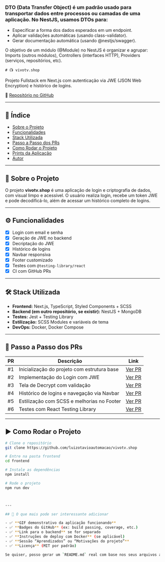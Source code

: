 ### DTO (Data Transfer Object) é um padrão usado para transportar dados entre processos ou camadas de uma aplicação. No NestJS, usamos DTOs para:
- Especificar a forma dos dados esperados em um endpoint.  
- Aplicar validações automáticas (usando class-validator).  
- Gerar documentação automática (usando @nestjs/swagger).  

O objetivo de um módulo (@Module) no NestJS é organizar e agrupar:
    Imports (outros módulos),
    Controllers (interfaces HTTP),
    Providers (serviços, repositórios, etc).

    # 📺 vivotv.shop

Projeto Fullstack em Next.js com autenticação via JWE (JSON Web Encryption) e histórico de logins.

🔗 [Repositório no GitHub](https://github.com/luizotavioautomacao/vivotv.shop)

---

## 🧭 Índice

- [Sobre o Projeto](#sobre-o-projeto)
- [Funcionalidades](#funcionalidades)
- [Stack Utilizada](#stack-utilizada)
- [Passo a Passo dos PRs](#passo-a-passo-dos-prs)
- [Como Rodar o Projeto](#como-rodar-o-projeto)
- [Prints da Aplicação](#prints-da-aplicação)
- [Autor](#autor)

---

## 📌 Sobre o Projeto

O projeto **vivotv.shop** é uma aplicação de login e criptografia de dados, com visual limpo e acessível. O usuário realiza login, recebe um token JWE e pode decodificá-lo, além de acessar um histórico completo de logins.

---

## ⚙️ Funcionalidades

- [x] Login com email e senha
- [x] Geração de JWE no backend
- [x] Decriptação do JWE
- [x] Histórico de logins
- [x] Navbar responsiva
- [x] Footer customizado
- [x] Testes com `@testing-library/react`
- [x] CI com GitHub PRs

---

## 🛠️ Stack Utilizada

- **Frontend:** Next.js, TypeScript, Styled Components + SCSS
- **Backend (em outro repositório, se existir):** NestJS + MongoDB
- **Testes:** Jest + Testing Library
- **Estilização:** SCSS Modules e variáveis de tema
- **DevOps:** Docker, Docker Compose

---

## 📂 Passo a Passo dos PRs

| PR | Descrição | Link |
|----|-----------|------|
| #1 | Inicialização do projeto com estrutura base | [Ver PR](https://github.com/luizotavioautomacao/vivotv.shop/pull/1) |
| #2 | Implementação do Login com JWE | [Ver PR](https://github.com/luizotavioautomacao/vivotv.shop/pull/2) |
| #3 | Tela de Decrypt com validação | [Ver PR](https://github.com/luizotavioautomacao/vivotv.shop/pull/3) |
| #4 | Histórico de logins e navegação via Navbar | [Ver PR](https://github.com/luizotavioautomacao/vivotv.shop/pull/4) |
| #5 | Estilização com SCSS e melhorias no Footer | [Ver PR](https://github.com/luizotavioautomacao/vivotv.shop/pull/5) |
| #6 | Testes com React Testing Library | [Ver PR](https://github.com/luizotavioautomacao/vivotv.shop/pull/6) |

---

## ▶️ Como Rodar o Projeto

```bash
# Clone o repositório
git clone https://github.com/luizotavioautomacao/vivotv.shop

# Entre na pasta frontend
cd frontend

# Instale as dependências
npm install

# Rode o projeto
npm run dev



---

## 📌 O que mais pode ser interessante adicionar

- ✅ **GIF demonstrativo da aplicação funcionando**
- ✅ **Badges do GitHub** (ex: build passing, coverage, etc.)
- ✅ **Link para o backend** se for separado
- ✅ **Instruções de deploy com Docker** (se aplicável)
- ✅ **Sessão “Aprendizados” ou “Motivações do projeto”**
- ✅ **Licença** (MIT por padrão)

Se quiser, posso gerar um `README.md` real com base nos seus arquivos atuais, só pedir!
